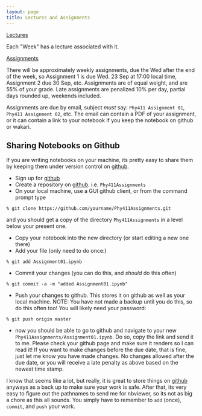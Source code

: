 ```yaml
---
layout: page
title: Lectures and Assignments
---
```


[Lectures](http://nbviewer.ipython.org/github/jklymak/Phy411/tree/master/lectures/)

Each "Week" has a lecture associated with it. 

[Assignments](http://nbviewer.ipython.org/github/jklymak/Phy411/tree/master/assigments/)

There will be approximately weekly assignments, due the Wed after the end of the week, so Assignment 1 is due Wed. 23 Sep at 17:00 local time, Assignment 2 due 30 Sep, etc.  Assignments are of equal weight, and are 55% of your grade.  Late assignments are penalized 10% per day, partial days rounded up, weekends included. 

Assignments are due by email, subject *must* say: `Phy411 Assignment 01`, `Phy411 Assignment 02`, etc.  The email can contain a PDF of your assignment, or it can contain a link to your notebook if you keep the notebook on github or wakari.  

## Sharing Notebooks on Github ##

If you are writing notebooks on your machine, its pretty easy to share them by keeping them under version control on [github][github].  

  - Sign up for [github][github]
  - Create a repository on [github][github].  i.e. `Phy411Assignments`
  - On your local machine, use a GUI github client, or from the command prompt type 
  
```
% git clone https://github.com/yourname/Phy411Assignments.git
```

and you should get a copy of the directory `Phy411Assignments` in a level below your present one.
  
  - Copy your notebook into the new directory (or start editing a new one there)
  - Add your file (only need to do once:)
  
```
% git add Assignment01.ipynb
```

  - Commit your changes (you can do this, and *should* do this often)
  
```
% git commit -a -m "added Assignment01.ipynb"
```

  - Push your changes to github.  This stores it on github as well as your local machine. NOTE: You have not made a backup until you do this, so do this often too!  You will likely need your password:

```
% git push origin master
```

  - now you should be able to go to github and navigate to your new `Phy411Assignments/Assignment01.ipynb`.  Do so, copy the link and send it to me.  Please check your github page and make sure it renders so I can read it!  If you want to make changes before the due date, that is fine, just let me know you have made changes.  No changes allowed after the due date, or you will receive a late penalty as above based on the newest time stamp.  

I know that seems like a lot, but really, it is great to store things on [github][github] anyways as a back up to make sure your work is safe.  After that, its very easy to figure out the pathnames to send me for nbviewer, so its not as big a chore as this all sounds.  You simply have to remember to `add` (once), `commit`, and `push` your work.

[github]: https://github.com





